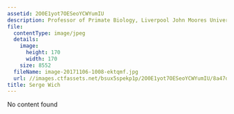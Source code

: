 ```yaml
---
assetid: 2O0E1yot7OESeoYCWYumIU
description: Professor of Primate Biology, Liverpool John Moores University
file:
  contentType: image/jpeg
  details:
    image:
      height: 170
      width: 170
    size: 8552
  fileName: image-20171106-1008-ektqmf.jpg
  url: //images.ctfassets.net/bsux5spekp1p/2O0E1yot7OESeoYCWYumIU/8a47d4b9c32f6dfc60e37f96d7a6c158/image-20171106-1008-ektqmf.jpg
title: Serge Wich
---
```

No content found